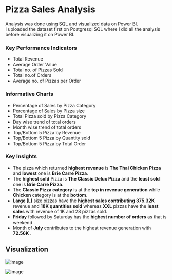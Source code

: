 # Pizza Sales Analysis
Analysis was done using SQL and visualized data on Power BI.  
I uploaded the dataset first on Postgresql SQL where I did all the analysis before visualizing it on Power BI.

### Key Performance Indicators

* Total Revenue
* Average Order Value
* Total no. of Pizzas Sold
* Total no.of Orders
* Average no. of Pizzas per Order

### Informative Charts

* Percentage of Sales by Pizza Category
* Percentage of Sales by Pizza size
* Total Pizza sold by Pizza Category
* Day wise trend of total orders
* Month wise trend of total orders
* Top/Bottom 5 Pizza by Revenue
* Top/Bottom 5 Pizza by Quantity sold
* Top/Bottom 5 Pizza by Total Order

### Key Insights

* The pizza which returned **highest revenue** is **The Thai Chicken Pizza** and **lowest** one is **Brie Carre Pizza**.
* The **highest sold** Pizza is **The Classic Delux Pizza** and the **least sold** one is **Brie Carre Pizza**.
* The **Classic Pizza category** is at the **top in revenue generation** while **Chicken** category is at the **bottom**.
* **Large (L)** size pizzas have the **highest sales contributing 375.32K** revenue and **18K quantities sold** whereas **XXL** pizzas have the **least sales** with revenue of 1K and 28 pizzas sold.
* **Friday** followed by Saturday has the **highest number of orders** as that is weekend .
* Month of **July** contributes to the highest revenue generation with **72.56K** .

## Visualization

![image](https://github.com/Kritika605/PowerBI_Pizza_Sales/assets/78584354/5c7d1ab0-aaed-4f67-bf85-b1863e203bde)




![image](https://github.com/Kritika605/PowerBI_Pizza_Sales/assets/78584354/040278e4-e758-4044-9362-89f5b5de396a)
